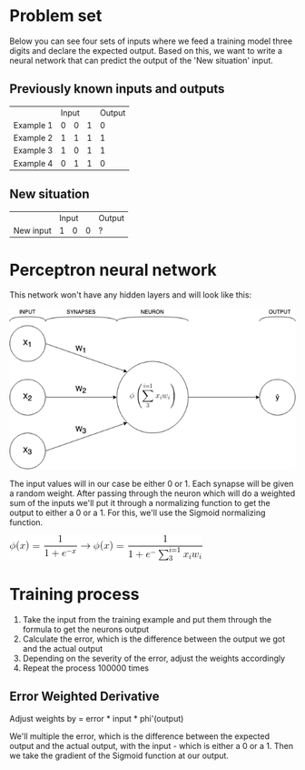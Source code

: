 <h1>Problem set</h1>
Below you can see four sets of inputs where we feed a training model three digits and declare the expected output. Based on this, we want to write a neural network that can predict the output of the 'New situation' input.

<h2>Previously known inputs and outputs</h2>
<table>
<tr>
  <td>
  </td>
  <td colspan="3">
  Input
  </td>
  <td>
  Output
  </td>
</tr>
<tr>
  <td>
  Example 1
  </td>
  <td>
  0
  </td>
  <td>
  0
  </td>
  <td>
  1
  </td>
  <td>
  0
  </td>
</tr>
<tr>
  <td>
  Example 2
  </td>
  <td>
  1
  </td>
  <td>
  1
  </td>
  <td>
  1
  </td>
  <td>
  1
  </td>
</tr>
<tr>
  <td>
  Example 3
  </td>
  <td>
  1
  </td>
  <td>
  0
  </td>
  <td>
  1
  </td>
  <td>
  1
  </td>
</tr>
<tr>
  <td>
  Example 4
  </td>
  <td>
  0
  </td>
  <td>
  1
  </td>
  <td>
  1
  </td>
  <td>
  0
  </td>
</tr>
</table>
<h2>New situation</h2>
<table>
<tr>
  <td>
  </td>
  <td colspan="3">
  Input
  </td>
  <td>
  Output
  </td>
</tr>
<tr>
  <td>
  New input
  </td>
  <td>
  1
  </td>
  <td>
  0
  </td>
  <td>
  0
  </td>
  <td>
  ?
  </td>
</tr>
</table>

<h1>Perceptron neural network</h1>
<p>This network won't have any hidden layers and will look like this:</p>
<img src="docs/perceptron.png">
<p>The input values will in our case be either 0 or 1. Each synapse will be given a random weight. After passing through the neuron which will do a weighted sum of the inputs we'll put it through a normalizing function to get the output to either a 0 or a 1. For this, we'll use the Sigmoid normalizing function.</p>
<img src="docs/sigmoid-normalizing-function.png">

<h1>Training process</h1>
<ol>
    <li>Take the input from the training example and put them through the formula to get the neurons output</li>
    <li>Calculate the error, which is the difference between the output we got and the actual output</li>
    <li>Depending on the severity of the error, adjust the weights accordingly</li>
    <li>Repeat the process 100000 times</li>
</ol>
<h2>Error Weighted Derivative</h2>
<p>Adjust weights by = error * input * phi'(output)</p>
<p>We'll multiple the error, which is the difference between the expected output and the actual output, with the input - which is either a 0 or a 1. Then we take the gradient of the Sigmoid function at our output.</p>
